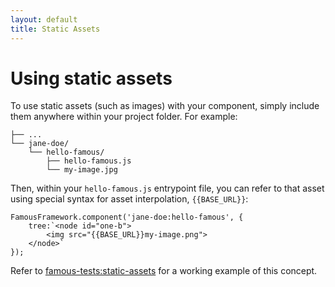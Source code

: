```yaml
---
layout: default
title: Static Assets
---
```


# Using static assets

To use static assets (such as images) with your component, simply include them anywhere within your project folder. For example:

    ├── ...
    └── jane-doe/
        └── hello-famous/
            ├── hello-famous.js
            └── my-image.jpg

Then, within your `hello-famous.js` entrypoint file, you can refer to that asset using special syntax for asset interpolation, `{{BASE_URL}}`:

    FamousFramework.component('jane-doe:hello-famous', {
        tree:`<node id="one-b">
            <img src="{{BASE_URL}}my-image.png">
        </node>`
    });


Refer to [famous-tests:static-assets](https://github.com/Famous/framework/blob/develop/lib/core-components/famous-tests/static-assets/static-assets.js) for a working example of this concept.
